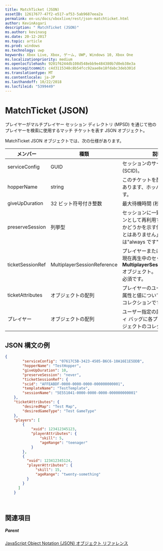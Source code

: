 ```yaml
---
title: MatchTicket (JSON)
assetID: 12617677-47f2-e517-af53-5ab9687eea2a
permalink: en-us/docs/xboxlive/rest/json-matchticket.html
author: KevinAsgari
description: " MatchTicket (JSON)"
ms.author: kevinasg
ms.date: 20-12-2017
ms.topic: article
ms.prod: windows
ms.technology: uwp
keywords: Xbox Live, Xbox, ゲーム, UWP, Windows 10, Xbox One
ms.localizationpriority: medium
ms.openlocfilehash: 9201f6244db108d548ebb9e484380b7d0eb38e3a
ms.sourcegitcommit: c4d3115348c8b54fcc92aae8e18fdabc3deb301d
ms.translationtype: MT
ms.contentlocale: ja-JP
ms.lasthandoff: 10/22/2018
ms.locfileid: "5399449"
---
```

# <a name="matchticket-json"></a>MatchTicket (JSON)
プレイヤーがマルチプレイヤー セッション ディレクトリ (MPSD) を通じて他のプレイヤーを検索に使用するマッチ チケットを表す JSON オブジェクト。 
<a id="ID4EN"></a>

  
 
MatchTicket JSON オブジェクトでは、次の仕様があります。
 
| メンバー| 種類| 説明| 
| --- | --- | --- | 
| serviceConfig| GUID| セッションのサービス構成 id (SCID)。| 
| hopperName| string| このチケットを配置する必要があります、ホッパーの名前です。| 
| giveUpDuration| 32 ビット符号付き整数| 最大待機時間 (秒の整数)。| 
| preserveSession| 列挙型| セッションに一致するセッションとして再利用する必要があるかどうかを示す値。 値は、「ことはありません」または"always です"。 | 
| ticketSessionRef| MultiplayerSessionReference| プレイヤーまたはグループは、現在再生中のセッションの<b>MultiplayerSessionReference</b>オブジェクト。 このメンバーは必須です。 | 
| ticketAttributes| オブジェクトの配列| プレイヤーのユーザーが指定の属性と値について、チケットのコレクションです。| 
| プレイヤー| オブジェクトの配列| ユーザー指定の属性のプロパティ バッグに各プレイヤーのオブジェクトのコレクションです。 | 
  
<a id="ID4EW"></a>

 
## <a name="sample-json-syntax"></a>JSON 構文の例
 

```json
{
        "serviceConfig": "07617C5B-3423-4505-B6C6-10A16E1E5DDB",
        "hopperName": "TestHopper",
        "giveUpDuration": 10,
        "preserveSession": "never",
        "ticketSessionRef": {
        "scid": "AFFEABDF-0000-0000-0000-000000000001",
        "templateName": "TestTemplate",
        "sessionName": "5E551041-0000-0000-0000-000000000001"
    },
    "ticketAttributes": {
        "desiredMap": "Test Map",
        "desiredGameType": "Test GameType"
    },
    "players": [
        {
            "xuid": 123412345123,
            "playerAttributes": {
                "skill": 5,
                "ageRange": "teenager"
            }
        },
        {
          "xuid": 123412345124,
          "playerAttributes": {
              "skill": 15,
              "ageRange": "twenty-something"
          }
        }
      ]
    }
  
    
```

  
<a id="ID4EEB"></a>

 
## <a name="see-also"></a>関連項目
 
<a id="ID4EGB"></a>

 
##### <a name="parent"></a>Parent 

[JavaScript Object Notation (JSON) オブジェクト リファレンス](atoc-xboxlivews-reference-json.md)

   